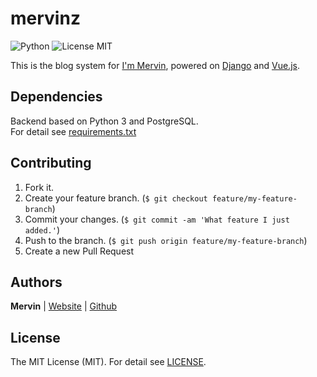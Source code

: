 # mervinz

![Python](https://img.shields.io/badge/Python-3.5-orange.svg?style=flat&maxAge=2592000)
![License MIT](https://img.shields.io/badge/license-MIT-blue.svg?style=flat&maxAge=2592000)

This is the blog system for [I'm Mervin](http://mervinz.me), powered on [Django](https://www.djangoproject.com) and [Vue.js](https://vuefe.cn).

## Dependencies

Backend based on Python 3 and PostgreSQL.<br>
For detail see [requirements.txt](requirements.txt) 

## Contributing

1. Fork it.
2. Create your feature branch. (`$ git checkout feature/my-feature-branch`)
3. Commit your changes. (`$ git commit -am 'What feature I just added.'`)
4. Push to the branch. (`$ git push origin feature/my-feature-branch`)
5. Create a new Pull Request

## Authors

**Mervin** | [Website](https://mervinz.me) | [Github](https://github.com/mofei2816) 

## License

The MIT License (MIT). For detail see [LICENSE](LICENSE).